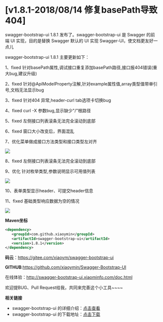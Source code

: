 # [v1.8.1-2018/08/14 修复basePath导致404]

swagger-bootstrap-ui 1.8.1 发布了。swagger-bootstrap-ui 是 Swagger 的前端 UI 实现，目的是替换 Swagger 默认的 UI 实现 Swagger-UI，使文档更友好一点儿 

swagger-bootstrap-ui 1.8.1 主要更新如下：

1、fixed 针对basePath属性,调试接口重复添加basePath路径,接口报404错误(重大bug,建议升级)

2、fixed 针对@ApiModelProperty注解,针对example属性值,array类型值带单引号,文档无法显示bug

3、fixed 针对404 异常,header-curl tab选项卡切换bug

4、fixed curl -X 参数bug,显示缺少"/"根路径

5、fixed 左侧接口列表滚条无法完全滚动到底部

6、fixed 窗口大小改变后，界面混乱

7、优化菜单做成接口方法类型和接口类型左对齐

![](/images/blog/swagger-bootstrap-ui-1.8.1-issue/left.png)

8、fixed 左侧接口列表滚条无法完全滚动到底部 

9、优化 针对枚举类型,参数说明显示可用值列表

![](/images/blog/swagger-bootstrap-ui-1.8.1-issue/enum.png)

10、表单类型显示header、可提交header信息

11、fixed 基础类型响应数据为空的情况

![](/images/blog/swagger-bootstrap-ui-1.8.1-issue/basic.png)



**Maven坐标**

```xml
<dependency>
   <groupId>com.github.xiaoymin</groupId>
   <artifactId>swagger-bootstrap-ui</artifactId>
   <version>1.8.1</version>
</dependency>
```
**码云**：https://gitee.com/xiaoym/swagger-bootstrap-ui

**GITHUB**:https://github.com/xiaoymin/Swagger-Bootstrap-UI

在线体验：<http://swagger-bootstrap-ui.xiaominfo.com/doc.html> 

欢迎提BUG、Pull Request给我，共同来完善这个小工具~~~~

**相关链接**

- swagger-bootstrap-ui 的详细介绍：[点击查看](https://www.oschina.net/p/swagger-bootstrap-ui)
- swagger-bootstrap-ui 的下载地址：[点击下载](https://git.oschina.net/xiaoym/swagger-bootstrap-ui/releases)